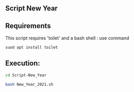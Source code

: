 ## Script New Year 

## Requirements

This script requires 'toilet' and a bash shell : use command

```bash
suod apt install toilet
```

## Execution:

```bash
cd Script-New_Year
```

```bash
bash New_Year_2021.sh
```